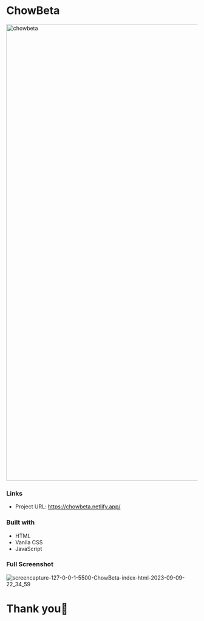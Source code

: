 # ChowBeta


<img width="1200" alt="chowbeta" src="https://github.com/AmeerBamigbayan/ChowBeta/assets/76779409/e02b1b92-672d-4031-9b4a-121228c52e0d">

### Links
- Project URL: https://chowbeta.netlify.app/

### Built with
- HTML
- Vanila CSS
- JavaScript

### Full Screenshot
![screencapture-127-0-0-1-5500-ChowBeta-index-html-2023-09-09-22_34_59](https://github.com/AmeerBamigbayan/ChowBeta/assets/76779409/89612ba6-760c-49d9-9b68-76293c2345f1)


# Thank you🥳
